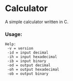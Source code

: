 # Calculator
A simple calculator written in C.

### Usage:
```
Help:
 -v = version
 -id = input decimal
 -ih = input hexadecimal
 -ib = input binary
 -od = output decimal
 -oh = output hexadecimal
 -ob = output binary
```
